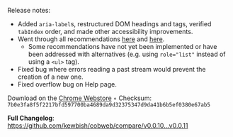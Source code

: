 Release notes:

- Added `aria-label`s, restructured DOM headings and tags, verified `tabIndex` order, and made other accessibility improvements.
- Went through all recommendations [here](https://developer.chrome.com/docs/lighthouse/accessibility/) and [here](https://www.a11yproject.com/checklist/).
  - Some recommendations have not yet been implemented or have been addressed with alternatives (e.g. using `role="list"` instead of using a `<ul>` tag).
- Fixed bug where errors reading a past stream would prevent the creation of a new one.
- Fixed overflow bug on Help page.

Download on the [Chrome Webstore](https://chrome.google.com/webstore/detail/agdomcadfhkpkcjceenogkiglbhgpclg?authuser=0&hl=en-GB) ◦ Checksum: `7b0e3fa8f5f2217bfd597700ba4689da9d32375347d9da41b6b5ef0380e67ab5`

**Full Changelog**: https://github.com/kewbish/cobweb/compare/v0.0.10...v0.0.11
